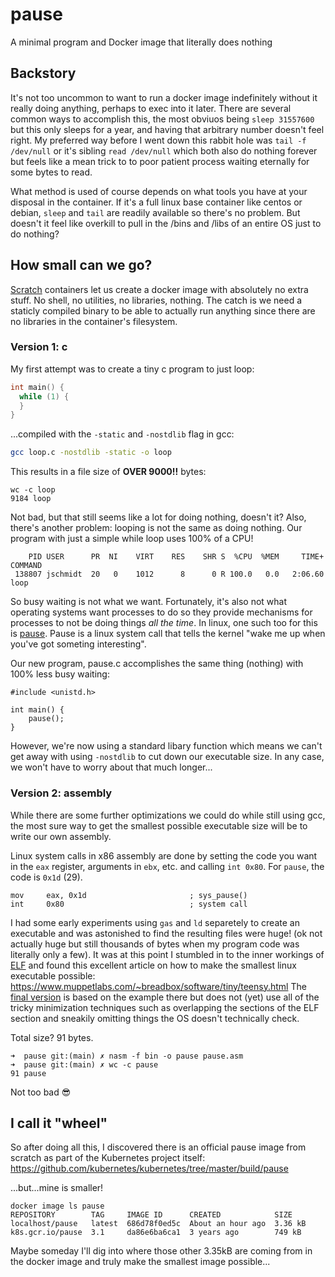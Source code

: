 # pause

A minimal program and Docker image that literally does nothing

## Backstory
It's not too uncommon to want to run a docker image indefinitely without it really doing anything, perhaps to exec into it later. 
There are several common ways to accomplish this, the most obviuos being `sleep 31557600` but this only sleeps for a year, and having that arbitrary number doesn't feel right.
My preferred way before I went down this rabbit hole was `tail -f /dev/null` or it's sibling `read /dev/null` which both also do nothing forever but feels like a mean trick to to poor patient process waiting eternally for some bytes to read.

What method is used of course depends on what tools you have at your disposal in the container. If it's a full linux base container like centos or debian, `sleep` and `tail` are readily available so there's no problem. But doesn't it feel like overkill to pull in the /bins and /libs of an entire OS just to do nothing?

## How small can we go?
[Scratch](https://hub.docker.com/_/scratch/) containers let us create a docker image with absolutely no extra stuff. 
No shell, no utilities, no libraries, nothing. The catch is we need a staticly compiled binary to be able to actually run anything since there are no libraries in the container's filesystem.

### Version 1: c
My first attempt was to create a tiny c program to just loop:
```c
int main() {
  while (1) {
  }
}
```
...compiled with the `-static` and `-nostdlib` flag in gcc:
```bash
gcc loop.c -nostdlib -static -o loop
```
This results in a file size of **OVER 9000!!** bytes:
```
wc -c loop
9184 loop

```
Not bad, but that still seems like a lot for doing nothing, doesn't it? Also, there's another problem: looping is not the same as doing nothing. Our program with just a simple while loop uses 100% of a CPU!
```
    PID USER      PR  NI    VIRT    RES    SHR S  %CPU  %MEM     TIME+ COMMAND                             
 138807 jschmidt  20   0    1012      8      0 R 100.0   0.0   2:06.60 loop    
 ```

So busy waiting is not what we want. Fortunately, it's also not what operating systems want processes to do so they provide mechanisms for processes to not be doing things _all the time_.
In linux, one such too for this is [pause](https://linux.die.net/man/2/pause). 
Pause is a linux system call that tells the kernel "wake me up when you've got someting interesting".

Our new program, pause.c accomplishes the same thing (nothing) with 100% less busy waiting:
```
#include <unistd.h>

int main() {
    pause();
}
```
However, we're now using a standard libary function which means we can't get away with using `-nostdlib` to cut down our executable size. In any case, we won't have to worry about that much longer...

### Version 2: assembly
While there are some further optimizations we could do while still using gcc, the most sure way to get the smallest possible executable size will be to write our own assembly.

Linux system calls in x86 assembly are done by setting the code you want in the `eax` register, arguments in `ebx`, etc. and calling `int 0x80`. 
For `pause`, the code is `0x1d` (29).
```
mov     eax, 0x1d                       ; sys_pause()
int     0x80                            ; system call
```


I had some early experiments using `gas` and `ld` separetely to create an executable and was astonished to find the resulting files were huge! (ok not actually huge but still thousands of bytes when my program code was literally only a few).
It was at this point I stumbled in to the inner workings of [ELF](https://en.wikipedia.org/wiki/Executable_and_Linkable_Format) and found this excellent article on how to make the smallest linux executable possible: https://www.muppetlabs.com/~breadbox/software/tiny/teensy.html
The [final version](./pause.asm) is based on the example there but does not (yet) use all of the tricky minimization techniques such as overlapping the sections of the ELF section and sneakily omitting things the OS doesn't technically check.

Total size? 91 bytes.
```
➜  pause git:(main) ✗ nasm -f bin -o pause pause.asm                  
➜  pause git:(main) ✗ wc -c pause
91 pause
```
Not too bad 😎

## I call it "wheel"
So after doing all this, I discovered there is an official pause image from scratch as part of the Kubernetes project itself: https://github.com/kubernetes/kubernetes/tree/master/build/pause

...but...mine is smaller!
```
docker image ls pause     
REPOSITORY        TAG     IMAGE ID      CREATED            SIZE
localhost/pause   latest  686d78f0ed5c  About an hour ago  3.36 kB
k8s.gcr.io/pause  3.1     da86e6ba6ca1  3 years ago        749 kB
```

Maybe someday I'll dig into where those other 3.35kB are coming from in the docker image and truly make the smallest image possible...


